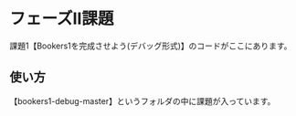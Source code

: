 # フェーズⅡ課題
課題1【Bookers1を完成させよう(デバッグ形式)】のコードがここにあります。

## 使い方
【bookers1-debug-master】というフォルダの中に課題が入っています。